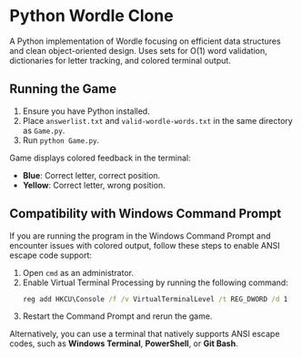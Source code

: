 # Python Wordle Clone

A Python implementation of Wordle focusing on efficient data structures and clean object-oriented design. Uses sets for O(1) word validation, dictionaries for letter tracking, and colored terminal output.

## Running the Game
1. Ensure you have Python installed.
2. Place `answerlist.txt` and `valid-wordle-words.txt` in the same directory as `Game.py`.
3. Run `python Game.py`.

Game displays colored feedback in the terminal:
- **Blue**: Correct letter, correct position.
- **Yellow**: Correct letter, wrong position.

## Compatibility with Windows Command Prompt
If you are running the program in the Windows Command Prompt and encounter issues with colored output, follow these steps to enable ANSI escape code support:

1. Open `cmd` as an administrator.
2. Enable Virtual Terminal Processing by running the following command:
   ```cmd
   reg add HKCU\Console /f /v VirtualTerminalLevel /t REG_DWORD /d 1
   ```
3. Restart the Command Prompt and rerun the game.

Alternatively, you can use a terminal that natively supports ANSI escape codes, such as **Windows Terminal**, **PowerShell**, or **Git Bash**.

